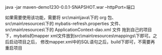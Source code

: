  java -jar maven-demo1230-0.0.1-SNAPSHOT.war –httpPort=端口


如果需要使用该功能，需要将
src\main\java\下的 org 包、
src\main\resources\下的 mybatis-refresh.properties 文件、
src\main\resources\下的 ApplicationContext-dao.xml 文件
拖到自己的项目下，mybatis的mapper xml文件放到src\main\resources\mappings\下即可。之后启动项目之后， 修改mapper.xml中的SQL语句之后，build下即可，不需要再重启项目
